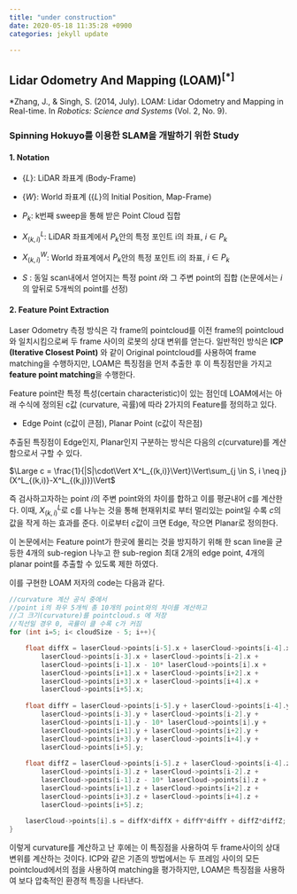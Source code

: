 ```yaml
---
title: "under construction"
date: 2020-05-18 11:35:28 +0900
categories: jekyll update

---
```

## Lidar Odometry And Mapping (LOAM)$^{[*]}$
\*Zhang, J., & Singh, S. (2014, July). LOAM: Lidar Odometry and Mapping in Real-time. In _Robotics: Science and Systems_ (Vol. 2, No. 9).
### Spinning Hokuyo를 이용한 SLAM을 개발하기 위한 Study

#### 1. Notation

-  {$L$}: LiDAR 좌표계 (Body-Frame)

-  {$W$}: World 좌표계 ({$L$}의 Initial Position, Map-Frame)
    
-  $P_{k}$: k번째 sweep을 통해 받은 Point Cloud 집합    

-  $X^L_{(k,i)}$: LiDAR 좌표계에서 $P_{k}$안의 특정 포인트 i의 좌표, $i \in P_{k}$

-  $X^W_{(k,i)}$: World 좌표계에서 $P_{k}$안의 특정 포인트 i의 좌표, $i \in P_{k}$

- $S$ : 동일 scan내에서 얻어지는 특정 point *i*와 그 주변 point의 집합 (논문에서는 *i*의 앞뒤로 5개씩의 point를 선정)
    

#### 2. Feature Point Extraction
Laser Odometry 측정 방식은 각 frame의 pointcloud를 이전 frame의 pointcloud와 일치시킴으로써 두 frame 사이의 로봇의 상대 변위를 얻는다. 일반적인 방식은 **ICP (Iterative Closest Point)** 와 같이 Original pointcloud를 사용하여 frame matching을 수행하지만, LOAM은 특징점을 먼저 추출한 후 이 특징점만을 가지고 **feature point matching**을 수행한다.

Feature point란 특정 특성(certain characteristic)이 있는 점인데 LOAM에서는 아래 수식에 정의된 c값 (curvature, 곡률)에 따라 2가지의 Feature를 정의하고 있다. 

- Edge Point (c값이 큰점),  Planar Point (c값이 작은점)

추출된 특징점이 Edge인지, Planar인지 구분하는 방식은 다음의 $c$(curvature)를 계산함으로서 구할 수 있다.

$\Large c = \frac{1}{|S|\cdot\Vert X^L_{(k,i)}\Vert}\Vert\sum_{j \in S, i \neq j}(X^L_{(k,i)}-X^L_{(k,j)})\Vert$ 

즉 검사하고자하는 point *i*의 주변 point와의 차이를 합하고 이를  평균내어 *c*를 계산한다. 이때, $X^L_{(k,i)}$로  c를 나누는 것을 통해 현재위치로 부터 멀리있는 point일 수록 *c*의 값을 작게 하는 효과를 준다. 이로부터 *c*값이 크면 Edge, 작으면 Planar로 정의한다.

이 논문에서는 Feature point가 한곳에 몰리는 것을 방지하기 위해 한 scan line을 균등한 4개의 sub-region 나누고 한 sub-region 최대 2개의 edge point, 4개의 planar point를 추출할 수 있도록 제한 하였다.

이를 구현한 LOAM 저자의 code는 다음과 같다. 
```c++
//curvature 계산 공식 중에서
//point i의 좌우 5개씩 총 10개의 point와의 차이를 계산하고
//그 크기(curvature)를 pointcloud.s 에 저장
//직선일 경우 0, 곡률이 클 수록 c가 커짐
for (int i=5; i< cloudSize - 5; i++){

	float diffX = laserCloud->points[i-5].x + laserCloud->points[i-4].x +
		laserCloud->points[i-3].x + laserCloud->points[i-2].x +	
		laserCloud->points[i-1].x - 10* laserCloud->points[i].x +
		laserCloud->points[i+1].x + laserCloud->points[i+2].x +	
		laserCloud->points[i+3].x + laserCloud->points[i+4].x +	
		laserCloud->points[i+5].x;
	
	float diffY = laserCloud->points[i-5].y + laserCloud->points[i-4].y +
		laserCloud->points[i-3].y + laserCloud->points[i-2].y +	
		laserCloud->points[i-1].y - 10* laserCloud->points[i].y +
		laserCloud->points[i+1].y + laserCloud->points[i+2].y +	
		laserCloud->points[i+3].y + laserCloud->points[i+4].y +	
		laserCloud->points[i+5].y;
	
	float diffZ = laserCloud->points[i-5].z + laserCloud->points[i-4].z +
		laserCloud->points[i-3].z + laserCloud->points[i-2].z +	
		laserCloud->points[i-1].z - 10* laserCloud->points[i].z +
		laserCloud->points[i+1].z + laserCloud->points[i+2].z +	
		laserCloud->points[i+3].z + laserCloud->points[i+4].z +	
		laserCloud->points[i+5].z;
	
	laserCloud->points[i].s = diffX*diffX + diffY*diffY + diffZ*diffZ;
}
```
이렇게 curvature를 계산하고 난 후에는 이 특징점을 사용하여 두 frame사이의 상대 변위를 계산하는 것이다. ICP와 같은 기존의 방법에서는 두 프레임 사이의 모든 pointcloud에서의 점을 사용하여 matching을 평가하지만, LOAM은 특징점을 사용하여 보다 압축적인 환경적 특징을 나타낸다.
